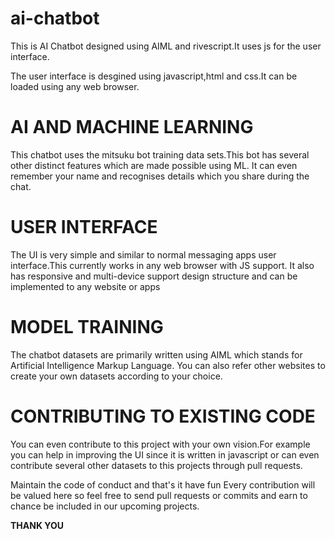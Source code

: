 # ai-chatbot
This is AI Chatbot designed using AIML and rivescript.It uses js for the user interface.

The user interface is desgined using javascript,html and css.It can be loaded using any web browser.

# AI AND MACHINE LEARNING

This chatbot uses the mitsuku bot training data sets.This bot has several other distinct features which are made possible using ML.
It can even remember your name and recognises details which you share during the chat.

# USER INTERFACE

The UI is very simple and similar to normal messaging apps user interface.This currently works in any web browser with JS support.
It also has responsive and multi-device support design structure and can be implemented to any website or apps

# MODEL TRAINING

The chatbot datasets are primarily written using AIML which stands for Artificial Intelligence Markup Language.
You can also refer other websites to create your own datasets according to your choice.

# CONTRIBUTING TO EXISTING CODE

You can even contribute to this project with your own vision.For example you can help in improving the UI since it is written in javascript
or can even contribute several other datasets to this projects through pull requests.

Maintain the code of conduct and that's it have fun 
Every contribution will be valued here so feel free to send pull requests or commits and earn to chance be included in our upcoming projects.


**THANK YOU**

